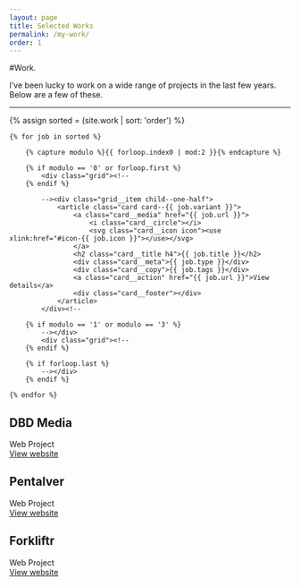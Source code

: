 ```yaml
---
layout: page
title: Selected Works
permalink: /my-work/
order: 1
---
```



#Work.

I’ve been lucky to work on a wide range of projects in the last few years. Below are a few of these.

<hr class="hr hr--line" />

<div class="cards">
    {% assign sorted = (site.work | sort: 'order') %}
	
    {% for job in sorted %}
	
		{% capture modulo %}{{ forloop.index0 | mod:2 }}{% endcapture %}
		
		{% if modulo == '0' or forloop.first %}
			<div class="grid"><!--
		{% endif %}
		
			--><div class="grid__item child--one-half">
				<article class="card card--{{ job.variant }}">
					<a class="card__media" href="{{ job.url }}">
						<i class="card__circle"></i>
						<svg class="card__icon icon"><use xlink:href="#icon-{{ job.icon }}"></use></svg>    
					</a>
					<h2 class="card__title h4">{{ job.title }}</h2>
					<div class="card__meta">{{ job.type }}</div>
					<div class="card__copy">{{ job.tags }}</div>
					<a class="card__action" href="{{ job.url }}">View details</a>
					<div class="card__footer"></div>
				</article>
			</div><!--
		
		{% if modulo == '1' or modulo == '3' %}
			--></div>
			<div class="grid"><!--
		{% endif %}
		
		{% if forloop.last %}
			--></div>
		{% endif %}
		
	{% endfor %}
</div>

<article class="card card--stack card--v1">
	<h2 class="card__title h4">DBD Media</h2>
	<div class="card__meta">Web Project</div>
	<a class="card__action" href="#">View website</a>
</article>

<article class="card card--stack card--v2">
	<h2 class="card__title h4">Pentalver</h2>
	<div class="card__meta">Web Project</div>
	<a class="card__action" href="#">View website</a>
</article>

<article class="card card--stack card--v3">
	<h2 class="card__title h4">Forkliftr</h2>
	<div class="card__meta">Web Project</div>
	<a class="card__action" href="#">View website</a>
</article>